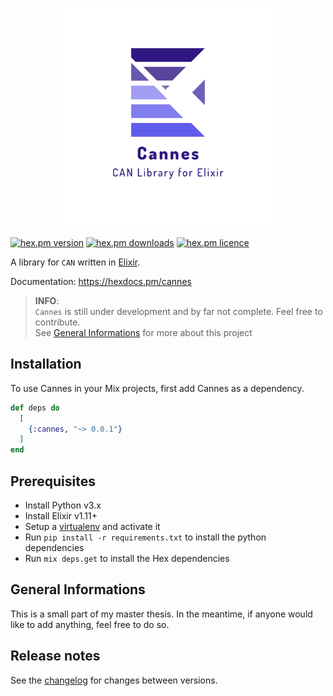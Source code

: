 <p align=center><img src="logo.png" width="350px"></p>

[![hex.pm version](https://img.shields.io/hexpm/v/cannes.svg?style=flat)](https://hex.pm/packages/cannes)
[![hex.pm downloads](https://img.shields.io/hexpm/dt/cannes.svg?style=flat)](https://hex.pm/packages/cannes)
[![hex.pm licence](https://img.shields.io/hexpm/l/cannes.svg?style=flat)](https://hex.pm/packages/cannes)

A library for `CAN` written in [Elixir](http://elixir-lang.org/).

Documentation: https://hexdocs.pm/cannes   
    

> **INFO**:   
> `Cannes` is still under development and by far not complete. Feel free to contribute.  
> See [General Informations](##General-Informations) for more about this project

## Installation

To use Cannes in your Mix projects, first add Cannes as a dependency.

```elixir
def deps do
  [
    {:cannes, "~> 0.0.1"}
  ]
end
```

## Prerequisites

* Install Python v3.x
* Install Elixir v1.11+
* Setup a [virtualenv](https://virtualenv.pypa.io) and activate it
* Run `pip install -r requirements.txt` to install the python dependencies
* Run `mix deps.get` to install the Hex dependencies

## General Informations

This is a small part of my master thesis. 
In the meantime, if anyone would like to add anything, feel free to do so.

## Release notes

See the [changelog](CHANGELOG.md) for changes between versions.
